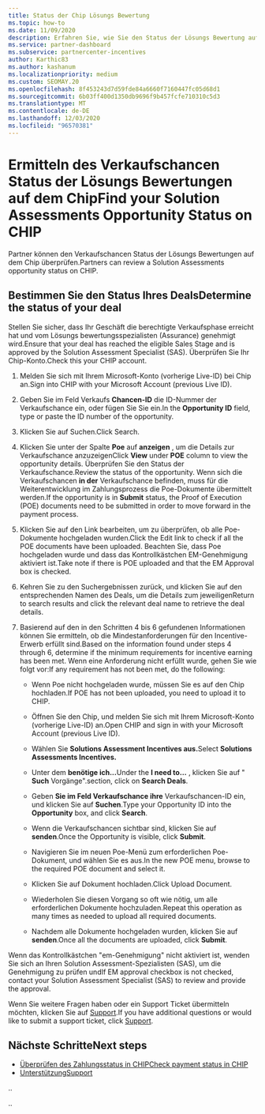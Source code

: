 ```yaml
---
title: Status der Chip Lösungs Bewertung
ms.topic: how-to
ms.date: 11/09/2020
description: Erfahren Sie, wie Sie den Status der Lösungs Bewertung auf der Channel-Incentive-Plattform (Chip) finden.
ms.service: partner-dashboard
ms.subservice: partnercenter-incentives
author: Karthic83
ms.author: kashanum
ms.localizationpriority: medium
ms.custom: SEOMAY.20
ms.openlocfilehash: 8f453243d7d59fde84a6660f7160447fc05d68d1
ms.sourcegitcommit: 6b03ff400d1350db9696f9b457fcfe710310c5d3
ms.translationtype: MT
ms.contentlocale: de-DE
ms.lasthandoff: 12/03/2020
ms.locfileid: "96570381"
---
```

# <a name="find-your-solution-assessments-opportunity-status-on-chip"></a><span data-ttu-id="74b55-103">Ermitteln des Verkaufschancen Status der Lösungs Bewertungen auf dem Chip</span><span class="sxs-lookup"><span data-stu-id="74b55-103">Find your Solution Assessments Opportunity Status on CHIP</span></span>

<span data-ttu-id="74b55-104">Partner können den Verkaufschancen Status der Lösungs Bewertungen auf dem Chip überprüfen.</span><span class="sxs-lookup"><span data-stu-id="74b55-104">Partners can review a Solution Assessments opportunity status on CHIP.</span></span>

## <a name="determine-the-status-of-your-deal"></a><span data-ttu-id="74b55-105">Bestimmen Sie den Status Ihres Deals</span><span class="sxs-lookup"><span data-stu-id="74b55-105">Determine the status of your deal</span></span>

<span data-ttu-id="74b55-106">Stellen Sie sicher, dass Ihr Geschäft die berechtigte Verkaufsphase erreicht hat und vom Lösungs bewertungsspezialisten (Assurance) genehmigt wird.</span><span class="sxs-lookup"><span data-stu-id="74b55-106">Ensure that your deal has reached the eligible Sales Stage and is approved by the Solution Assessment Specialist (SAS).</span></span> <span data-ttu-id="74b55-107">Überprüfen Sie Ihr Chip-Konto.</span><span class="sxs-lookup"><span data-stu-id="74b55-107">Check this your CHIP account.</span></span>

1. <span data-ttu-id="74b55-108">Melden Sie sich mit Ihrem Microsoft-Konto (vorherige Live-ID) bei Chip an.</span><span class="sxs-lookup"><span data-stu-id="74b55-108">Sign into CHIP with your Microsoft Account (previous Live ID).</span></span>
1. <span data-ttu-id="74b55-109">Geben Sie im Feld Verkaufs **Chancen-ID** die ID-Nummer der Verkaufschance ein, oder fügen Sie Sie ein.</span><span class="sxs-lookup"><span data-stu-id="74b55-109">In the **Opportunity ID** field, type or paste the ID number of the opportunity.</span></span>
3. <span data-ttu-id="74b55-110">Klicken Sie auf Suchen.</span><span class="sxs-lookup"><span data-stu-id="74b55-110">Click Search.</span></span>

1. <span data-ttu-id="74b55-111">Klicken Sie unter der Spalte **Poe** auf **anzeigen** , um die Details zur Verkaufschance anzuzeigen</span><span class="sxs-lookup"><span data-stu-id="74b55-111">Click **View** under **POE** column to view the opportunity details.</span></span> <span data-ttu-id="74b55-112">Überprüfen Sie den Status der Verkaufschance.</span><span class="sxs-lookup"><span data-stu-id="74b55-112">Review the status of the opportunity.</span></span> <span data-ttu-id="74b55-113">Wenn sich die Verkaufschancen **in der** Verkaufschance befinden, muss für die Weiterentwicklung im Zahlungsprozess die Poe-Dokumente übermittelt werden.</span><span class="sxs-lookup"><span data-stu-id="74b55-113">If the opportunity is in **Submit** status, the Proof of Execution (POE) documents need to be submitted in order to move forward in the payment process.</span></span>
 
1. <span data-ttu-id="74b55-114">Klicken Sie auf den Link bearbeiten, um zu überprüfen, ob alle Poe-Dokumente hochgeladen wurden.</span><span class="sxs-lookup"><span data-stu-id="74b55-114">Click the Edit link to check if all the POE documents have been uploaded.</span></span> <span data-ttu-id="74b55-115">Beachten Sie, dass Poe hochgeladen wurde und dass das Kontrollkästchen EM-Genehmigung aktiviert ist.</span><span class="sxs-lookup"><span data-stu-id="74b55-115">Take note if there is POE uploaded and that the EM Approval box is checked.</span></span>
 
1. <span data-ttu-id="74b55-116">Kehren Sie zu den Suchergebnissen zurück, und klicken Sie auf den entsprechenden Namen des Deals, um die Details zum jeweiligen</span><span class="sxs-lookup"><span data-stu-id="74b55-116">Return to search results and click the relevant deal name to retrieve the deal details.</span></span> 

1. <span data-ttu-id="74b55-117">Basierend auf den in den Schritten 4 bis 6 gefundenen Informationen können Sie ermitteln, ob die Mindestanforderungen für den Incentive-Erwerb erfüllt sind.</span><span class="sxs-lookup"><span data-stu-id="74b55-117">Based on the information found under steps 4 through 6, determine if the minimum requirements for incentive earning has been met.</span></span> <span data-ttu-id="74b55-118">Wenn eine Anforderung nicht erfüllt wurde, gehen Sie wie folgt vor:</span><span class="sxs-lookup"><span data-stu-id="74b55-118">If any requirement has not been met, do the following:</span></span>
 
     - <span data-ttu-id="74b55-119">Wenn Poe nicht hochgeladen wurde, müssen Sie es auf den Chip hochladen.</span><span class="sxs-lookup"><span data-stu-id="74b55-119">If POE has not been uploaded, you need to upload it to CHIP.</span></span>
 
     - <span data-ttu-id="74b55-120">Öffnen Sie den Chip, und melden Sie sich mit Ihrem Microsoft-Konto (vorherige Live-ID) an.</span><span class="sxs-lookup"><span data-stu-id="74b55-120">Open CHIP and sign in with your Microsoft Account (previous Live ID).</span></span>
 
     - <span data-ttu-id="74b55-121">Wählen Sie **Solutions Assessment Incentives aus.**</span><span class="sxs-lookup"><span data-stu-id="74b55-121">Select **Solutions Assessments Incentives.**</span></span>

     - <span data-ttu-id="74b55-122">Unter dem **benötige ich...**</span><span class="sxs-lookup"><span data-stu-id="74b55-122">Under the **I need to…**</span></span> <span data-ttu-id="74b55-123">, klicken Sie auf " **Such** Vorgänge".</span><span class="sxs-lookup"><span data-stu-id="74b55-123">section, click on **Search Deals**.</span></span>

     - <span data-ttu-id="74b55-124">Geben **Sie im Feld Verkaufschance ihre** Verkaufschancen-ID ein, und klicken Sie auf **Suchen**.</span><span class="sxs-lookup"><span data-stu-id="74b55-124">Type your Opportunity ID into the **Opportunity** box, and click **Search**.</span></span>

     - <span data-ttu-id="74b55-125">Wenn die Verkaufschancen sichtbar sind, klicken Sie auf **senden**.</span><span class="sxs-lookup"><span data-stu-id="74b55-125">Once the Opportunity is visible, click **Submit**.</span></span>
  
     - <span data-ttu-id="74b55-126">Navigieren Sie im neuen Poe-Menü zum erforderlichen Poe-Dokument, und wählen Sie es aus.</span><span class="sxs-lookup"><span data-stu-id="74b55-126">In the new POE menu, browse to the required POE document and select it.</span></span>

     - <span data-ttu-id="74b55-127">Klicken Sie auf Dokument hochladen.</span><span class="sxs-lookup"><span data-stu-id="74b55-127">Click Upload Document.</span></span>

     - <span data-ttu-id="74b55-128">Wiederholen Sie diesen Vorgang so oft wie nötig, um alle erforderlichen Dokumente hochzuladen.</span><span class="sxs-lookup"><span data-stu-id="74b55-128">Repeat this operation as many times as needed to upload all required documents.</span></span>

     - <span data-ttu-id="74b55-129">Nachdem alle Dokumente hochgeladen wurden, klicken Sie auf **senden**.</span><span class="sxs-lookup"><span data-stu-id="74b55-129">Once all the documents are uploaded, click **Submit**.</span></span>

<span data-ttu-id="74b55-130">Wenn das Kontrollkästchen "em-Genehmigung" nicht aktiviert ist, wenden Sie sich an Ihren Solution Assessment-Spezialisten (SAS), um die Genehmigung zu prüfen und</span><span class="sxs-lookup"><span data-stu-id="74b55-130">If EM approval checkbox is not checked, contact your Solution Assessment Specialist (SAS) to review and provide the approval.</span></span>
 
<span data-ttu-id="74b55-131">Wenn Sie weitere Fragen haben oder ein Support Ticket übermitteln möchten, klicken Sie auf [Support](report-problems-with-partner-center.md).</span><span class="sxs-lookup"><span data-stu-id="74b55-131">If you have additional questions or would like to submit a support ticket, click [Support](report-problems-with-partner-center.md).</span></span>

## <a name="next-steps"></a><span data-ttu-id="74b55-132">Nächste Schritte</span><span class="sxs-lookup"><span data-stu-id="74b55-132">Next steps</span></span>

- [<span data-ttu-id="74b55-133">Überprüfen des Zahlungsstatus in CHIP</span><span class="sxs-lookup"><span data-stu-id="74b55-133">Check payment status in CHIP</span></span>](chip-payment-status.md)
- [<span data-ttu-id="74b55-134">Unterstützung</span><span class="sxs-lookup"><span data-stu-id="74b55-134">Support</span></span>](report-problems-with-partner-center.md)

<span data-ttu-id="74b55-135">.</span><span class="sxs-lookup"><span data-stu-id="74b55-135">.</span></span>




<span data-ttu-id="74b55-136">.</span><span class="sxs-lookup"><span data-stu-id="74b55-136">.</span></span>





